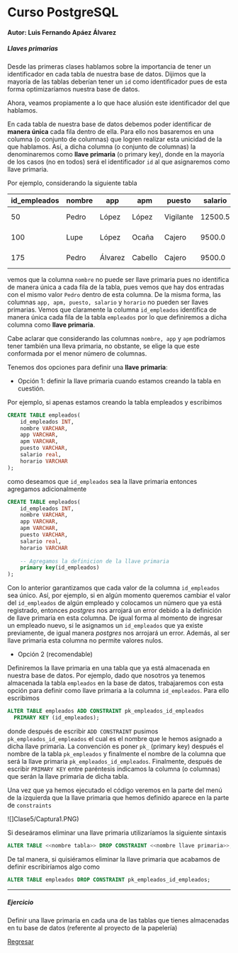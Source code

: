 # Curso PostgreSQL

#### Autor: Luis Fernando Apáez Álvarez



##### Llaves primarias

Desde las primeras clases hablamos sobre la importancia de tener un identificador en cada tabla de nuestra base de datos. Dijimos que la mayoría de las tablas deberían tener un ``id`` como identificador pues de esta forma optimizaríamos nuestra base de datos. 

Ahora, veamos propiamente a lo que hace alusión este identificador del que hablamos.

En cada tabla de nuestra base de datos debemos poder identificar de **manera única** cada fila dentro de ella. Para ello nos basaremos en una columna (o conjunto de columnas) que logren realizar esta unicidad de la que hablamos. Así, a dicha columna (o conjunto de columnas) la denominaremos como **llave primaria** (o primary key), donde en la mayoría de los casos (no en todos) será el identificador ``id`` al que asignaremos como llave primaria.

Por ejemplo, considerando la siguiente tabla

| id_empleados | nombre | app     | apm     | puesto    | salario | horario     |
| ------------ | ------ | ------- | ------- | --------- | ------- | ----------- |
| 50           | Pedro  | López   | López   | Vigilante | 12500.5 | 00:00-12:00 |
| 100          | Lupe   | López   | Ocaña   | Cajero    | 9500.0  | 6:00-13:00  |
| 175          | Pedro  | Álvarez | Cabello | Cajero    | 9500.0  | 6:00-13:00  |

vemos que la columna ``nombre`` no puede ser llave primaria pues no identifica de manera única a cada fila de la tabla, pues vemos que hay dos entradas con el mismo valor ``Pedro`` dentro de esta columna. De la misma forma, las columnas ``app, apm, puesto, salario`` y ``horario`` no pueden ser llaves primarias. Vemos que claramente la columna ``id_empleados`` identifica de manera única cada fila de la tabla ``empleados`` por lo que definiremos a dicha columna como **llave primaria**.

Cabe aclarar que considerando las columnas ``nombre, app`` y ``apm`` podríamos tener también una lleva primaria, no obstante, se elige la que este conformada por el menor número de columnas.

Tenemos dos opciones para definir una **llave primaria**:

* Opción 1: definir la llave primaria cuando estamos creando la tabla en cuestión.

Por ejemplo, si apenas estamos creando la tabla empleados y escribimos

```sql
CREATE TABLE empleados(
    id_empleados INT, 
    nombre VARCHAR,
    app VARCHAR,
    apm VARCHAR,
    puesto VARCHAR,
    salario real,
    horario VARCHAR
);
```

como deseamos que ``id_empleados`` sea la llave primaria entonces agregamos adicionalmente

```sql
CREATE TABLE empleados(
    id_empleados INT, 
    nombre VARCHAR,
    app VARCHAR,
    apm VARCHAR,
    puesto VARCHAR,
    salario real,
    horario VARCHAR
    
    -- Agregamos la definicion de la llave primaria
    primary key(id_empleados)
);
```

Con lo anterior garantizamos que cada valor de la columna ``id_empleados`` sea único. Así, por ejemplo, si en algún momento queremos cambiar el valor del ``id_empleados`` de algún empleado y colocamos un número que ya está registrado, entonces _postgres_ nos arrojará un error debido a la definición de llave primaria en esta columna. De igual forma al momento de ingresar un empleado nuevo, si le asignamos un ``id_empleados`` que ya existe previamente, de igual manera _postgres_ nos arrojará un error. Además, al ser llave primaria esta columna no permite valores nulos.

* Opción 2 (recomendable)

Definiremos la llave primaria en una tabla que ya está almacenada en nuestra base de datos. Por ejemplo, dado que nosotros ya tenemos almacenada la tabla ``empleados`` en la base de datos, trabajaremos con esta opción para definir como llave primaria a la columna ``id_empleados``. Para ello escribimos

```sql
ALTER TABLE empleados ADD CONSTRAINT pk_empleados_id_empleados
  PRIMARY KEY (id_empleados);
```

donde después de escribir ``ADD CONSTRAINT`` pusimos ``pk_empleados_id_empleados`` el cual es el nombre que le hemos asignado a dicha llave primaria. La convención es poner ``pk_`` (primary key) después el nombre de la tabla ``pk_empleados`` y finalmente el nombre de la columna que será la llave primaria ``pk_empleados_id_empleados``. Finalmente, después de escribir ``PRIMARY KEY`` entre paréntesis indicamos la columna (o columnas) que serán la llave primaria de dicha tabla.

Una vez que ya hemos ejecutado el código veremos en la parte del menú de la izquierda que la llave primaria que hemos definido aparece en la parte de ``constraints``

![]Clase5/Captura1.PNG)

Si deseáramos eliminar una llave primaria utilizaríamos la siguiente sintaxis

```sql
ALTER TABLE <<nombre tabla>> DROP CONSTRAINT <<nombre llave primaria>>;
```

De tal manera, si quisiéramos eliminar la llave primaria que acabamos de definir escribiríamos algo como

```sql
ALTER TABLE empleados DROP CONSTRAINT pk_empleados_id_empleados;
```

 

---

##### Ejercicio

Definir una llave primaria en cada una de las tablas que tienes almacenadas en tu base de datos (referente al proyecto de la papelería)


[Regresar](index.md)

